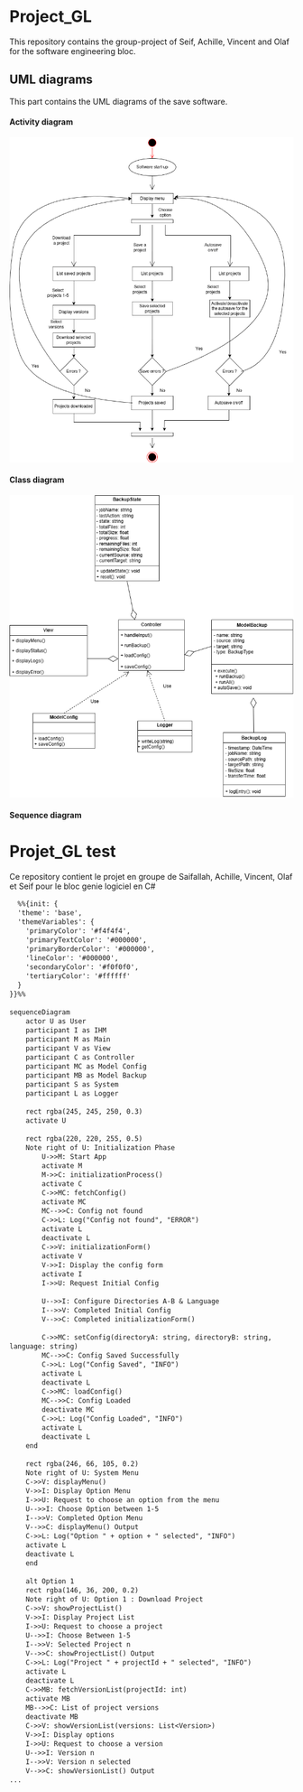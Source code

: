# Project_GL
This repository contains the group-project of Seif, Achille, Vincent and Olaf for the software engineering bloc.

## UML diagrams
This part contains the UML diagrams of the save software.

#### Activity diagram
![activity diagram](ressources/activity_diagram.png)

#### Class diagram
![class diagram](ressources/class_diagram.png)

#### Sequence diagram
# Projet_GL test
Ce repository contient le projet en groupe de Saifallah, Achille, Vincent, Olaf et Seif pour le bloc genie logiciel en C#

```mermaid
  %%{init: {
  'theme': 'base',
  'themeVariables': {
    'primaryColor': '#f4f4f4',
    'primaryTextColor': '#000000',
    'primaryBorderColor': '#000000',
    'lineColor': '#000000',
    'secondaryColor': '#f0f0f0',
    'tertiaryColor': '#ffffff'
  }
}}%%

sequenceDiagram
    actor U as User
    participant I as IHM
    participant M as Main
    participant V as View
    participant C as Controller
    participant MC as Model Config
    participant MB as Model Backup
    participant S as System
    participant L as Logger
    
    rect rgba(245, 245, 250, 0.3)
    activate U
    
    rect rgba(220, 220, 255, 0.5)
    Note right of U: Initialization Phase
        U->>M: Start App
        activate M
        M->>C: initializationProcess()
        activate C
        C->>MC: fetchConfig()
        activate MC
        MC-->>C: Config not found
        C->>L: Log("Config not found", "ERROR")
        activate L
        deactivate L
        C->>V: initializationForm()
        activate V
        V->>I: Display the config form
        activate I 
        I->>U: Request Initial Config
        
        U-->>I: Configure Directories A-B & Language
        I-->>V: Completed Initial Config
        V-->>C: Completed initializationForm()

        C->>MC: setConfig(directoryA: string, directoryB: string, language: string)
        MC-->>C: Config Saved Successfully
        C->>L: Log("Config Saved", "INFO")
        activate L
        deactivate L
        C->>MC: loadConfig()
        MC-->>C: Config Loaded
        deactivate MC
        C->>L: Log("Config Loaded", "INFO")
        activate L
        deactivate L
    end

    rect rgba(246, 66, 105, 0.2)
    Note right of U: System Menu
    C->>V: displayMenu()
    V->>I: Display Option Menu
    I->>U: Request to choose an option from the menu
    U-->>I: Choose Option between 1-5
    I-->>V: Completed Option Menu
    V-->>C: displayMenu() Output
    C->>L: Log("Option " + option + " selected", "INFO")
    activate L
    deactivate L
    end

    alt Option 1
    rect rgba(146, 36, 200, 0.2)
    Note right of U: Option 1 : Download Project
    C->>V: showProjectList()
    V->>I: Display Project List
    I->>U: Request to choose a project
    U-->>I: Choose Between 1-5
    I-->>V: Selected Project n
    V-->>C: showProjectList() Output
    C->>L: Log("Project " + projectId + " selected", "INFO")
    activate L
    deactivate L
    C->>MB: fetchVersionList(projectId: int)
    activate MB
    MB-->>C: List of project versions
    deactivate MB
    C->>V: showVersionList(versions: List<Version>)
    V->>I: Display options
    I->>U: Request to choose a version
    U-->>I: Version n
    I-->>V: Version n selected
    V-->>C: showVersionList() Output
...
